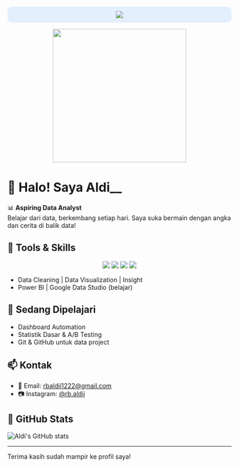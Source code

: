 <div align="center" style="background-color:rgba(0,123,255,0.1);padding:10px;border-radius:10px;">
  <img src="https://readme-typing-svg.herokuapp.com?lines=Halo,+saya+Aldi__+👋;Aspiring+Data+Analyst;SQL,+Python,+Power+BI+Enthusiast;&center=true&width=380&height=45">
</div>

<p align="center">
  <img src="https://media.giphy.com/media/qgQUggAC3Pfv687qPC/giphy.gif" width="300">
</p>

# 👋 Halo! Saya Aldi__

📊 **Aspiring Data Analyst**  
Belajar dari data, berkembang setiap hari. Saya suka bermain dengan angka dan cerita di balik data!

## 🔧 Tools & Skills
<p align="center">
  <img src="https://img.shields.io/badge/SQL-025E8C?style=for-the-badge&logo=postgresql&logoColor=white"/>
  <img src="https://img.shields.io/badge/Python-3776AB?style=for-the-badge&logo=python&logoColor=white"/>
  <img src="https://img.shields.io/badge/Excel-217346?style=for-the-badge&logo=microsoft-excel&logoColor=white"/>
  <img src="https://img.shields.io/badge/Power%20BI-F2C811?style=for-the-badge&logo=powerbi&logoColor=black"/>
</p>

- Data Cleaning | Data Visualization | Insight
- Power BI | Google Data Studio (belajar)

## 🧠 Sedang Dipelajari
- Dashboard Automation
- Statistik Dasar & A/B Testing
- Git & GitHub untuk data project

## 📫 Kontak
- 📧 Email: rbaldii1222@gmail.com  
- 📷 Instagram: [@rb.aldii](https://instagram.com/rb.aldii)

## 🍊 GitHub Stats
![Aldi's GitHub stats](https://github-readme-stats.vercel.app/api?username=kopikap11&show_icons=true&theme=default)

---

Terima kasih sudah mampir ke profil saya!
